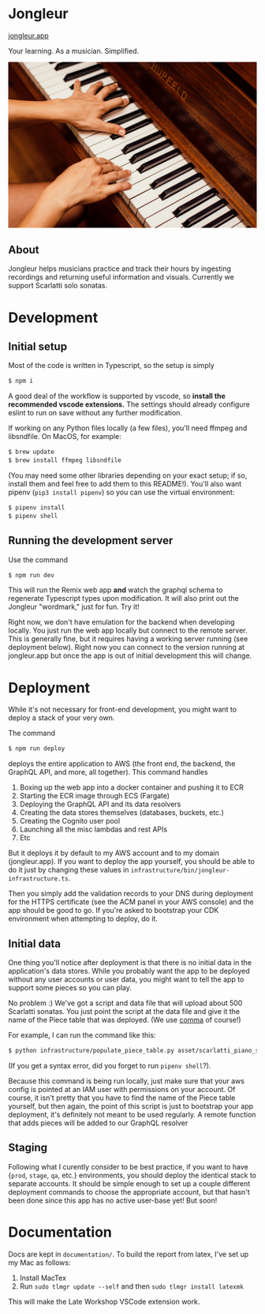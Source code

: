# Jongleur

[jongleur.app](https://www.jongleur.app/)

Your learning. As a musician. Simplified.

![Two hands playing a HUPFELD piano.](./asset/image/piano-practice-large.jpg)

## About

Jongleur helps musicians practice and track their hours by ingesting recordings and returning useful information and visuals. Currently we support Scarlatti solo sonatas.

# Development

## Initial setup

Most of the code is written in Typescript, so the setup is simply
```sh
$ npm i
```

A good deal of the workflow is supported by vscode, so **install the recommended vscode extensions.** The settings should already configure eslint to run on save without
any further modification.


If working on any Python files locally (a few files), you'll need
ffmpeg and libsndfile. On MacOS, for example:
```sh
$ brew update
$ brew install ffmpeg libsndfile
```
(You may need some other libraries depending on your exact setup; if so, install them and feel free to add them to this README!).
You'll also want pipenv (`pip3 install pipenv`) so you can use the virtual
environment:
```sh
$ pipenv install
$ pipenv shell
```

## Running the development server

Use the command
```sh
$ npm run dev
```

This will run the Remix web app **and** watch the graphql schema to regenerate Typescript types upon modification. It will also print
out the Jongleur "wordmark," just for fun. Try it!

Right now, we don't have emulation for the backend when developing locally.
You just run the web app locally but connect to the remote server.
This is generally fine, but it requires having a working server running (see deployment below). Right now you can connect to the version running at jongleur.app but once the app is out of initial development this will change.

# Deployment

While it's not necessary for front-end development, you might want to deploy a stack of your very own.

The command

```sh
$ npm run deploy
```

deploys the entire application to AWS (the front end, the backend, the GraphQL API, and more, all together). This command handles
1. Boxing up the web app into a docker container and pushing
it to ECR
2. Starting the ECR image through ECS (Fargate)
3. Deploying the GraphQL API and its data resolvers
4. Creating the data stores themselves (databases, buckets, etc.)
5. Creating the Cognito user pool
6. Launching all the misc lambdas and rest APIs
7. Etc

But it deploys it by default to my AWS account and to my domain (jongleur.app). If you want to deploy
the app yourself, you should be able to do it just by changing these values in `infrastructure/bin/jongleur-infrastructure.ts`.

Then you simply add the validation records to your DNS during deployment for the HTTPS certificate (see the ACM panel in your AWS console) and the 
app should be good to go. If you're asked to bootstrap your CDK environment
when attempting to deploy, do it.

## Initial data
One thing you'll notice after deployment is that there is no initial data in the application's data stores.
While you probably want the app to be deployed without any user accounts or user data, you might want to tell the app to support some pieces so you can play.

No problem :)
We've got a script and data file that will upload about 500 Scarlatti sonatas. You just point the script at the data file and give it the name of the Piece table that was deployed. (We use [comma](https://github.com/jlumbroso/comma) of course!)

For example, I can run the command like this:
```sh
$ python infrastructure/populate_piece_table.py asset/scarlatti_piano_solo_sonatas.csv "JongleurInfrastructureStack-JongleurDataConstructPieceTableECC218AA-KYBQW0X5HSTU"
```

(If you get a syntax error, did you forget to run `pipenv shell`?).

Because this command is being run locally, just make sure that your aws config is pointed at an IAM user with permissions on your account. Of course, it isn't pretty that you have to find the name of the Piece table yourself, but then again, the point of this script is just to bootstrap your app deployment, it's definitely not meant to be used regularly. A remote function that adds pieces will be added to our GraphQL resolver

## Staging

Following what I curently consider to be best practice, if you want to have {`prod`, `stage`, `qa`, etc.} environments, you should deploy the
identical stack to separate accounts.
It should be simple enough to set up a couple different deployment commands to choose the appropriate account, but that hasn't been done since this app has no active user-base yet! But soon!

# Documentation

Docs are kept in `documentation/`. To build the report from latex, I've set up my Mac as follows:
1. Install MacTex
2. Run `sudo tlmgr update --self` and then `sudo tlmgr install latexmk`

This will make the Late Workshop VSCode extension work.